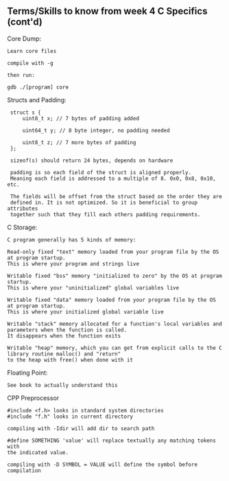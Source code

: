 ## Terms/Skills to know from week 4 C Specifics (cont'd) 

Core Dump:
    
    Learn core files
    
    compile with -g

    then run: 

    gdb ./[program] core 

 Structs and Padding:

     struct s {
         uint8_t x; // 7 bytes of padding added

         uint64_t y; // 8 byte integer, no padding needed

         uint8_t z; // 7 more bytes of padding
     };

     sizeof(s) should return 24 bytes, depends on hardware

     padding is so each field of the struct is aligned properly.
     Meaning each field is addressed to a multiple of 8. 0x0, 0x8, 0x10, etc.

     The fields will be offset from the struct based on the order they are
     defined in. It is not optimized. So it is beneficial to group attributes
     together such that they fill each others padding requirements.

C Storage:

    C program generally has 5 kinds of memory:

    Read-only fixed "text" memory loaded from your program file by the OS at program startup. 
    This is where your program and strings live

    Writable fixed "bss" memory "initialized to zero" by the OS at program startup. 
    This is where your "uninitialized" global variables live

    Writable fixed "data" memory loaded from your program file by the OS at program startup. 
    This is where your initialized global variable live

    Writable "stack" memory allocated for a function's local variables and parameters when the function is called. 
    It disappears when the function exits

    Writable "heap" memory, which you can get from explicit calls to the C library routine malloc() and "return"  
    to the heap with free() when done with it

Floating Point:

    See book to actually understand this 

CPP Preprocessor

    #include <f.h> looks in standard system directories
    #include "f.h" looks in current directory

    compiling with -Idir will add dir to search path

    #define SOMETHING 'value' will replace textually any matching tokens with 
    the indicated value.

    compiling with -D SYMBOL = VALUE will define the symbol before compilation


